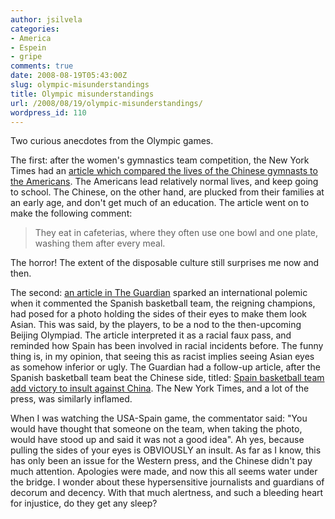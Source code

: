 ```yaml
---
author: jsilvela
categories:
- America
- Espein
- gripe
comments: true
date: 2008-08-19T05:43:00Z
slug: olympic-misunderstandings
title: Olympic misunderstandings
url: /2008/08/19/olympic-misunderstandings/
wordpress_id: 110
---
```


Two curious anecdotes from the Olympic games.

The first: after the women's gymnastics team competition, the New York Times had an [article which compared the lives of the Chinese gymnasts to the Americans](http://www.nytimes.com/2008/08/13/sports/olympics/13gymnastics.html?ref=olympics). The Americans lead relatively normal lives, and keep going to school. The Chinese, on the other hand, are plucked from their families at an early age, and don't get much of an education. The article went on to make the following comment:


<blockquote>They eat in cafeterias, where they often use one bowl and one plate, washing them after every meal.</blockquote>


The horror!
The extent of the disposable culture still surprises me now and then.

The second: [an article in The Guardian](http://www.guardian.co.uk/sport/2008/aug/11/olympicsbasketball.olympics20081) sparked an international polemic when it commented the Spanish basketball team, the reigning champions, had posed for a photo holding the sides of their eyes to make them look Asian. This was said, by the players, to be a nod to the then-upcoming Beijing Olympiad. The article interpreted it as a racial faux pass, and reminded how Spain has been involved in racial incidents before. The funny thing is, in my opinion, that  seeing this as racist implies seeing Asian eyes as somehow inferior or ugly.
The Guardian had a follow-up article, after the Spanish basketball team beat the Chinese side, titled: [Spain basketball team add victory to insult against China](http://www.guardian.co.uk/sport/2008/aug/12/spainbeatchina). The New York Times, and a lot of the press, was similarly inflamed.

When I was watching the USA-Spain game, the commentator said: "You would have thought that someone on the team, when taking the photo, would have stood up and said it was not a good idea". Ah yes, because pulling the sides of your eyes is OBVIOUSLY an insult. As far as I know, this has only been an issue for the Western press, and the Chinese didn't pay much attention. Apologies were made, and now this all seems water under the bridge.
I wonder about these hypersensitive journalists and guardians of decorum and decency. With that much alertness, and such a bleeding heart for injustice, do they get any sleep?



